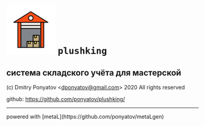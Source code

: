 #  ![logo](doc/logo.png) `plushking`
## система складского учёта для мастерской

(c) Dmitry Ponyatov <<dponyatov@gmail.com>> 2020 All rights reserved

github: https://github.com/ponyatov/plushking/


<hr>
powered with [metaL](https://github.com/ponyatov/metaLgen)
